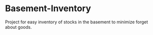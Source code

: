 # Basement-Inventory

Project for easy inventory of stocks in the basement to minimize forget about goods.